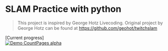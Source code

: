 # SLAM Practice with python
> This project is inspired by George Hotz Livecoding.
> Original project by George Hotz can be found at https://github.com/geohot/twitchslam

[Current progress]\
[![Demo CountPages alpha](https://j.gifs.com/pQ4X3X.gif)](https://youtu.be/IP0-AicVcDk)
